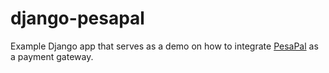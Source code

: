 django-pesapal
==============

Example Django app that serves as a demo on how to integrate [PesaPal](http://developer.pesapal.com/how-to-integrate/api-reference) as a payment gateway. 

